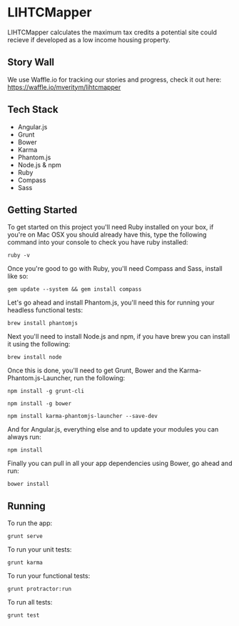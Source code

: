 LIHTCMapper
===========

LIHTCMapper calculates the maximum tax credits a potential site could recieve if developed as a low income housing 
property.

## Story Wall

We use Waffle.io for tracking our stories and progress, check it out here: https://waffle.io/mveritym/lihtcmapper  

## Tech Stack

* Angular.js
* Grunt
* Bower
* Karma
* Phantom.js
* Node.js & npm
* Ruby
* Compass
* Sass

## Getting Started

To get started on this project you'll need Ruby installed on your box, if you're on Mac OSX you should already have 
this, type the following command into your console to check you have ruby installed:

```
ruby -v
```

Once you're good to go with Ruby, you'll need Compass and Sass, install like so:

```
gem update --system && gem install compass
```

Let's go ahead and install Phantom.js, you'll need this for running your headless functional tests:

```
brew install phantomjs
```

Next you'll need to install Node.js and npm, if you have brew you can install it using the following:

```
brew install node
```

Once this is done, you'll need to get Grunt, Bower and the Karma-Phantom.js-Launcher, run the following:

```
npm install -g grunt-cli
```

```
npm install -g bower
```

```
npm install karma-phantomjs-launcher --save-dev
```

And for Angular.js, everything else and to update your modules you can always run:

```
npm install
```

Finally you can pull in all your app dependencies using Bower, go ahead and run:

```
bower install
```

## Running

To run the app:

```
grunt serve
```

To run your unit tests:

```
grunt karma
```

To run your functional tests:

```
grunt protractor:run
```

To run all tests:

```
grunt test
```
